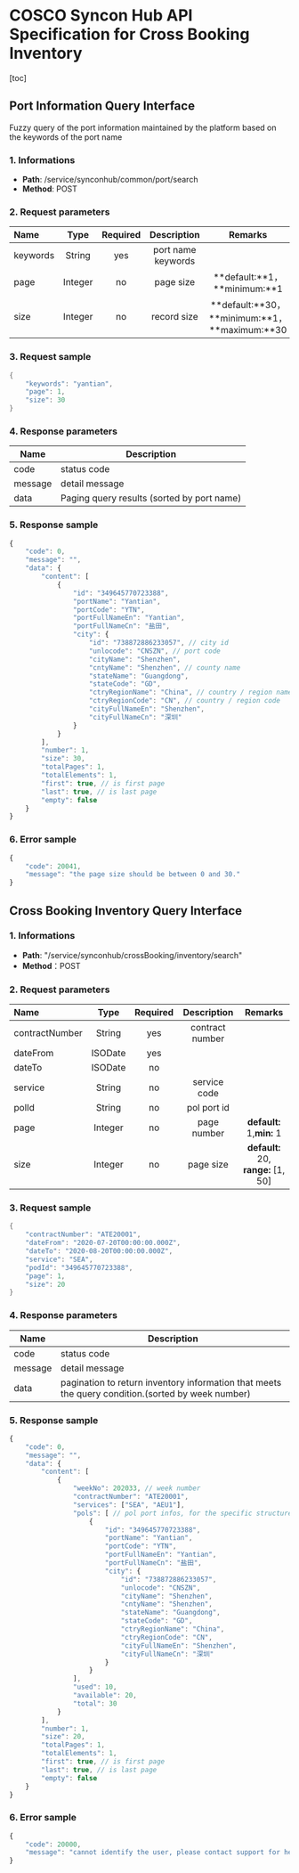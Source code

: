 # COSCO Syncon Hub API Specification for Cross Booking Inventory

[toc]



## Port Information Query Interface

Fuzzy query of the port information maintained by the platform based on the keywords of the port name

### 1. Informations

* **Path**: /service/synconhub/common/port/search
* **Method**: POST

### 2. Request parameters

| Name     | **Type** | **Required** |    Description     |                  **Remarks**                  |
| :------- | :------: | :----------: | :----------------: | :-------------------------------------------: |
| keywords |  String  |     yes      | port name keywords |                                               |
| page     | Integer  |      no      |     page size      |         **default:**1，**minimum:**1          |
| size     | Integer  |      no      |    record size     | **default:**30，**minimum:**1，**maximum:**30 |

### 3. Request sample

```java
{
    "keywords": "yantian",
    "page": 1,
    "size": 30
}
```

### 4. Response parameters

| Name    | Description                                |
| ------- | ------------------------------------------ |
| code    | status code                                |
| message | detail message                             |
| data    | Paging query results (sorted by port name) |

### 5. Response sample

```javascript
{
    "code": 0,
    "message": "",
    "data": {
        "content": [
            {
                "id": "349645770723388",
                "portName": "Yantian",
                "portCode": "YTN",
                "portFullNameEn": "Yantian",
                "portFullNameCn": "盐田",
                "city": {
                    "id": "738872886233057", // city id
                    "unlocode": "CNSZN", // port code
                    "cityName": "Shenzhen",
                    "cntyName": "Shenzhen", // county name
                    "stateName": "Guangdong",
                    "stateCode": "GD",
                    "ctryRegionName": "China", // country / region name
                    "ctryRegionCode": "CN", // country / region code
                    "cityFullNameEn": "Shenzhen",
                    "cityFullNameCn": "深圳"      
                }
            }
        ],
        "number": 1,
        "size": 30,
        "totalPages": 1,
        "totalElements": 1,
        "first": true, // is first page
        "last": true, // is last page
        "empty": false
    }
}
```

### 6. Error sample

```javascript
{
    "code": 20041,
    "message": "the page size should be between 0 and 30."
}
```

## Cross Booking Inventory Query Interface

### 1. Informations

* **Path**: "/service/synconhub/crossBooking/inventory/search"
* **Method**：POST

### 2. Request parameters

| Name           |  Type   | **Required** |   Description   |             **Remarks**             |
| :------------- | :-----: | :----------: | :-------------: | :---------------------------------: |
| contractNumber | String  |     yes      | contract number |                                     |
| dateFrom       | ISODate |     yes      |                 |                                     |
| dateTo         | ISODate |      no      |                 |                                     |
| service        | String  |      no      |  service code   |                                     |
| polId          | String  |      no      |   pol port id   |                                     |
| page           | Integer |      no      |   page number   |      **default:** 1,**min:** 1      |
| size           | Integer |      no      |    page size    | **default:** 20, **range:** [1, 50] |

### 3. Request sample

```java
{
    "contractNumber": "ATE20001",
    "dateFrom": "2020-07-20T00:00:00.000Z",
    "dateTo": "2020-08-20T00:00:00.000Z",
    "service": "SEA",
    "podId": "349645770723388",
    "page": 1,
    "size": 20
}
```

### 4. Response parameters

| Name    | Description                                                  |
| ------- | ------------------------------------------------------------ |
| code    | status code                                                  |
| message | detail message                                               |
| data    | pagination to return inventory information that meets the query condition.(sorted by week number) |

### 5. Response sample

```javascript
{
    "code": 0,
    "message": "",
    "data": {
        "content": [
            {
                "weekNo": 202033, // week number
                "contractNumber": "ATE20001",
                "services": ["SEA", "AEU1"],
                "pols": [ // pol port infos, for the specific structure, please refer to "Port Information Query Interface"
                    {
                        "id": "349645770723388",
                        "portName": "Yantian",
                        "portCode": "YTN",
                        "portFullNameEn": "Yantian",
                        "portFullNameCn": "盐田",
                        "city": {
                            "id": "738872886233057",
                            "unlocode": "CNSZN",
                            "cityName": "Shenzhen",
                            "cntyName": "Shenzhen",
                            "stateName": "Guangdong",
                            "stateCode": "GD",
                            "ctryRegionName": "China",
                            "ctryRegionCode": "CN",
                            "cityFullNameEn": "Shenzhen",
                            "cityFullNameCn": "深圳"      
                		}
            		}
                ], 
                "used": 10,
                "available": 20,
                "total": 30
            }
        ],
        "number": 1,
        "size": 20,
        "totalPages": 1,
        "totalElements": 1,
        "first": true, // is first page
        "last": true, // is last page
        "empty": false
    }
}
```

### 6. Error sample

```javascript
{
    "code": 20000,
    "message": "cannot identify the user, please contact support for help"
}
```
